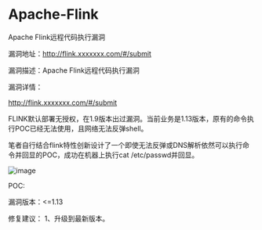 # Apache-Flink

Apache Flink远程代码执行漏洞

漏洞地址：http://flink.xxxxxxx.com/#/submit

漏洞描述：Apache Flink远程代码执行漏洞

漏洞详情：

http://flink.xxxxxxx.com/#/submit

FLINK默认部署无授权，在1.9版本出过漏洞。当前业务是1.13版本，原有的命令执行POC已经无法使用，且网络无法反弹shell。

笔者自行结合flink特性创新设计了一个即使无法反弹或DNS解析依然可以执行命令并回显的POC，成功在机器上执行cat /etc/passwd并回显。

![image](https://github.com/ranhn/Apache-Flink/assets/107679328/e539589a-a938-4897-99d3-85f84475c17e)

POC:


漏洞版本：<=1.13

修复建议：
1、升级到最新版本。

